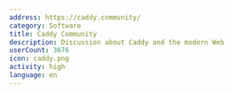 ```yaml
---
address: https://caddy.community/
category: Software
title: Caddy Community
description: Discussion about Caddy and the modern Web
userCount: 3676
icon: caddy.png
activity: high
language: en
---
```

